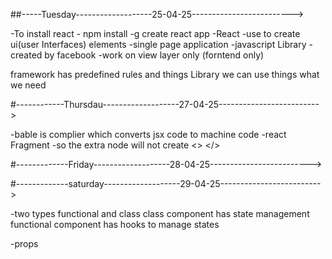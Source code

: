 ##-----Tuesday-------------------25-04-25------------------------->

-To install react - npm install -g create react app
-React 
-use to create ui(user Interfaces) elements
-single page application
-javascript Library
-created by facebook
-work on view layer only (forntend only)

framework has predefined rules and things
Library we can use things what we need 


#------------Thursdau-------------------27-04-25------------------------->

-bable is complier which converts jsx code to machine code
-react Fragment -so the extra node will not create <> </>

#-------------Friday-------------------28-04-25------------------------->


#-------------saturday-------------------29-04-25------------------------->

-two types functional and class 
class component has state management
functional component has hooks to manage states

-props